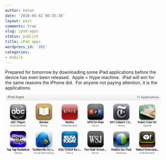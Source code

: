 ```yaml
---
author: kenan
date: '2010-04-02 08:35:36'
layout: post
comments: true
slug: ipad-apps
status: publish
title: iPad apps
wordpress_id: '281'
categories:
- mobile
---
```


Prepared for tomorrow by downloading some iPad applications before the device
has even been released.  Apple = Hype machine.  iPad will win for the same
reasons the iPhone did.  For anyone not paying attention, it is the
applications.

[![iPad Apps](/images/iPadApps.png)](/images/iPadApps.png)

